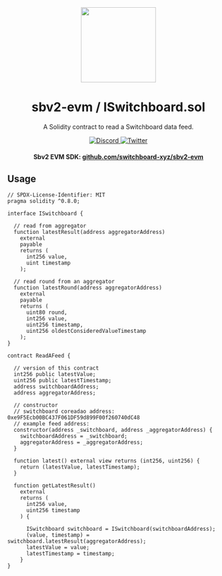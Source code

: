 <div align="center">
  <a href="#">
    <img height="170" src="https://github.com/switchboard-xyz/sbv2-core/raw/main/website/static/img/icons/switchboard/avatar.svg" />
  </a>

  <h1>sbv2-evm / ISwitchboard.sol</h1>

  <p>A Solidity contract to read a Switchboard data feed.</p>

  <p>
    <a href="https://discord.gg/switchboardxyz">
      <img alt="Discord" src="https://img.shields.io/discord/841525135311634443?color=blueviolet&logo=discord&logoColor=white" />
    </a>
    <a href="https://twitter.com/switchboardxyz">
      <img alt="Twitter" src="https://img.shields.io/twitter/follow/switchboardxyz?label=Follow+Switchboard" />
    </a>
  </p>

  <h4>
    <strong>Sbv2 EVM SDK: </strong><a href="https://github.com/switchboard-xyz/sbv2-evm">github.com/switchboard-xyz/sbv2-evm</a>
  </h4>
</div>

## Usage

```solidity
// SPDX-License-Identifier: MIT
pragma solidity ^0.8.0;

interface ISwitchboard {

  // read from aggregator
  function latestResult(address aggregatorAddress)
    external
    payable
    returns (
      int256 value,
      uint timestamp
    );

  // read round from an aggregator
  function latestRound(address aggregatorAddress)
    external
    payable
    returns (
      uint80 round,
      int256 value,
      uint256 timestamp,
      uint256 oldestConsideredValueTimestamp
    );
}

contract ReadAFeed {

  // version of this contract
  int256 public latestValue;
  uint256 public latestTimestamp;
  address switchboardAddress;
  address aggregatorAddress;

  // constructor
  // switchboard coreadao address: 0xe9F5Ecb00BC437F061DF59d899F00f260740dC48
  // example feed address:
  constructor(address _switchboard, address _aggregatorAddress) {
    switchboardAddress = _switchboard;
    aggregatorAddress = _aggregatorAddress;
  }

  function latest() external view returns (int256, uint256) {
    return (latestValue, latestTimestamp);
  }

  function getLatestResult()
    external
    returns (
      int256 value,
      uint256 timestamp
    ) {

      ISwitchboard switchboard = ISwitchboard(switchboardAddress);
      (value, timestamp) = switchboard.latestResult(aggregatorAddress);
      latestValue = value;
      latestTimestamp = timestamp;
    }
}
```
